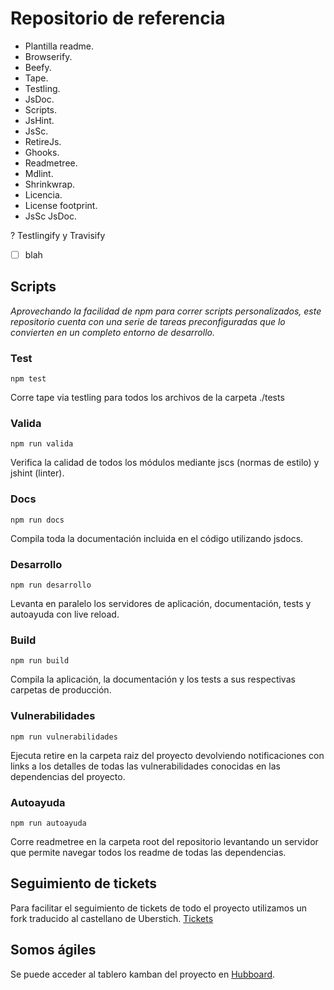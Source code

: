 # Repositorio de referencia
* Plantilla readme.
* Browserify.
* Beefy.
* Tape.
* Testling.
* JsDoc.
* Scripts.
* JsHint.
* JsSc.
* RetireJs.
* Ghooks.
* Readmetree.
* Mdlint.
* Shrinkwrap.
* Licencia.
* License footprint.
* JsSc JsDoc.

? Testlingify y Travisify
* [ ] blah

## Scripts

_Aprovechando la facilidad de npm para correr scripts personalizados, este repositorio cuenta con una serie de tareas preconfiguradas que lo convierten en un completo entorno de desarrollo._
### Test

    npm test

Corre tape via testling para todos los archivos de la carpeta ./tests

### Valida

    npm run valida

Verifica la calidad de todos los m&oacute;dulos mediante jscs (normas de estilo) y jshint (linter).

### Docs

    npm run docs

Compila toda la documentaci&oacute;n incluida en el c&oacute;digo utilizando jsdocs.

### Desarrollo

    npm run desarrollo

Levanta en paralelo los servidores de aplicaci&oacute;n, documentaci&oacute;n, tests y autoayuda con live reload.

### Build

    npm run build

Compila la aplicaci&oacute;n, la documentaci&oacute;n y los tests a sus respectivas carpetas de producci&oacute;n.


### Vulnerabilidades
       
    npm run vulnerabilidades

Ejecuta retire en la carpeta raiz del proyecto devolviendo notificaciones con links a los detalles de todas las vulnerabilidades conocidas en las dependencias del proyecto.

### Autoayuda

    npm run autoayuda

Corre readmetree en la carpeta root del repositorio levantando un servidor que permite navegar todos los readme de todas las dependencias.

## Seguimiento de tickets

Para facilitar el seguimiento de tickets de todo el proyecto utilizamos un fork traducido al castellano de Uberstich.
[Tickets](http://pci-tdf.github.io/ubersicht/?showOpen=true&showClosed=true&showCommented=true&showUncommented=true&last24Hours=false&repos=repositorio-de-referencia&labels=null&milestones=null&usernames=null#santiagogil)

## Somos &aacute;giles

Se puede acceder al tablero kamban del proyecto en [Hubboard](lkjlj).

